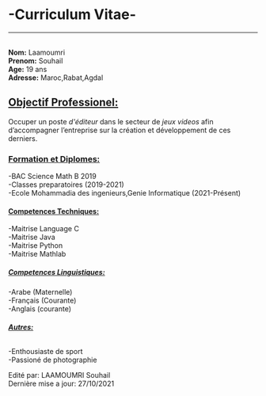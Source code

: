 <!DOCTYPE html>
<head>
    <title>CV</title>
</head>
<body>
    <h1>
        -Curriculum Vitae-
    </h1>
    <hr>
    <p>
        <br><b>Nom:</b> Laamoumri
        <br><b>Prenom:</b> Souhail
        <br><b>Age:</b> 19 ans
        <br><b>Adresse:</b> Maroc,Rabat,Agdal
    </p>
    <h2>
        <u> <b>Objectif Professionel:</b> </u>
    </h2>
    <p>
        Occuper un poste <i>d'éditeur</i> dans le secteur de <i>jeux videos</i> afin d’accompagner l’entreprise sur la création et développement de ces derniers.
    </p>
    <h3>
        <u><b>Formation et Diplomes:</b></u>
    </h3>
    <p>
        -BAC Science Math B 2019
        <br>-Classes preparatoires (2019-2021)
        <br>-Ecole Mohammadia des ingenieurs,Genie Informatique (2021-Présent)
    </p>
    <h4>
        <u><b>Competences Techniques:</b></u>
    </h4>
    <p>
        -Maitrise Language C 
        <br>-Maitrise Java
        <br>-Maitrise Python
        <br>-Maitrise Mathlab
    </p>
    <h5>
        <u><b>Competences Linguistiques:</b></u>    
    </h5>
    <p>
        -Arabe (Maternelle)
        <br>-Français (Courante)
        <br>-Anglais (courante)
    </p>
    <h6>
        <u><b>Autres:</b></u>    
    </h6>
    <p>
        -Enthousiaste de sport
        <br>-Passioné de photographie 
    </p>
    <footer>
        Edité par: LAAMOUMRI Souhail
        <br>Dernière mise a jour: 27/10/2021
    </footer>

</body>
</html>
